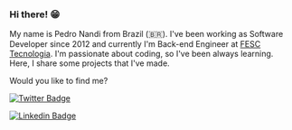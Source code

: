 ### Hi there! 😁

My name is Pedro Nandi from Brazil (🇧🇷). I've been working as Software Developer since 2012 and currently I'm Back-end Engineer at [FESC Tecnologia](https://www.fescsaude.com.br/). I'm passionate about coding, so I've been always learning. Here, I share some projects that I've made.

Would you like to find me?

[![Twitter Badge](https://img.shields.io/badge/-Twitter-1ca0f1?style=flat-square&labelColor=1ca0f1&logo=twitter&logoColor=white&link=https://twitter.com/pedronandi)](https://twitter.com/pedronandi)

[![Linkedin Badge](https://img.shields.io/badge/-LinkedIn-blue?style=flat-square&logo=Linkedin&logoColor=white&link=https://www.linkedin.com/in/pedronandi)](https://www.linkedin.com/in/pedronandi)
